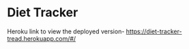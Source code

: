 # Diet Tracker

Heroku link to view the deployed version- https://diet-tracker-tread.herokuapp.com/#/
